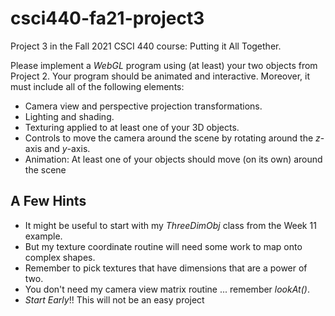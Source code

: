 # csci440-fa21-project3
Project 3 in the Fall 2021 CSCI 440 course:  Putting it All Together.

Please implement a *WebGL* program using (at least) your two objects from Project 2.  Your program should be animated and interactive.  Moreover, it must include all of the following elements:
*  Camera view and perspective projection transformations.
*  Lighting and shading.
*  Texturing applied to at least one of your 3D objects.
*  Controls to move the camera around the scene by rotating around the *z*-axis and $y$-axis.
*  Animation:  At least one of your objects should move (on its own) around the scene

## A Few Hints
* It might be useful to start with my *ThreeDimObj* class from the Week 11 example.
* But my texture coordinate routine will need some work to map onto complex shapes.
* Remember to pick textures that have dimensions that are a power of two.
* You don't need my camera view matrix routine ... remember *lookAt()*.
* *Start Early*!!  This will not be an easy project


